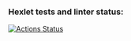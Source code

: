 ### Hexlet tests and linter status:
[![Actions Status](https://github.com/ElizavetaIva/layout-designer-project-lvl1/workflows/hexlet-check/badge.svg)](https://github.com/ElizavetaIva/layout-designer-project-lvl1/actions)